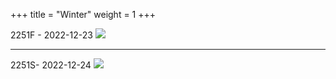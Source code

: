 +++
title = "Winter"
weight = 1
+++

2251F - 2022-12-23
![](2022-12-23.jpeg)

---

2251S- 2022-12-24
![](2022-12-24.jpeg)
